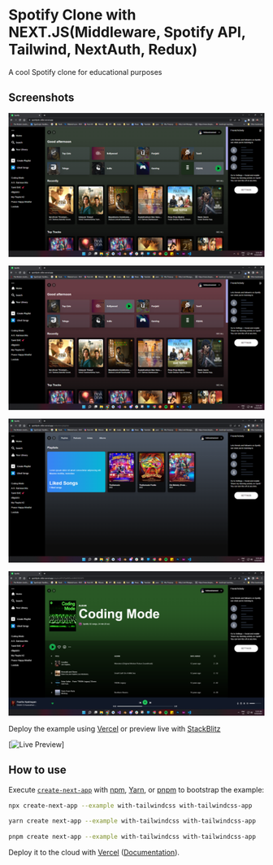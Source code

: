 # Spotify Clone with NEXT.JS(Middleware, Spotify API, Tailwind, NextAuth, Redux)


A cool Spotify clone for educational purposes

## Screenshots


![alt text](https://github.com/hafis11/spotifycln/blob/92bfa36d7c1ac303698bc71c8a3694a4d9102e85/public/screenshot/Screenshot1.png?raw=true)

![alt text](https://github.com/hafis11/spotifycln/blob/92bfa36d7c1ac303698bc71c8a3694a4d9102e85/public/screenshot/Screenshot2.png?raw=true)

![alt text](https://github.com/hafis11/spotifycln/blob/92bfa36d7c1ac303698bc71c8a3694a4d9102e85/public/screenshot/Screenshot3.png?raw=true)

![alt text](https://github.com/hafis11/spotifycln/blob/92bfa36d7c1ac303698bc71c8a3694a4d9102e85/public/screenshot/Screenshot4.png?raw=true)

Deploy the example using [Vercel](https://vercel.com?utm_source=github&utm_medium=readme&utm_campaign=next-example) or preview live with [StackBlitz](https://stackblitz.com/github/vercel/next.js/tree/canary/examples/with-tailwindcss)

[![Live Preview](https://spotifycln-o6br.vercel.app)]

## How to use

Execute [`create-next-app`](https://github.com/vercel/next.js/tree/canary/packages/create-next-app) with [npm](https://docs.npmjs.com/cli/init), [Yarn](https://yarnpkg.com/lang/en/docs/cli/create/), or [pnpm](https://pnpm.io) to bootstrap the example:

```bash
npx create-next-app --example with-tailwindcss with-tailwindcss-app
```

```bash
yarn create next-app --example with-tailwindcss with-tailwindcss-app
```

```bash
pnpm create next-app --example with-tailwindcss with-tailwindcss-app
```

Deploy it to the cloud with [Vercel](https://vercel.com/new?utm_source=github&utm_medium=readme&utm_campaign=next-example) ([Documentation](https://nextjs.org/docs/deployment)).
